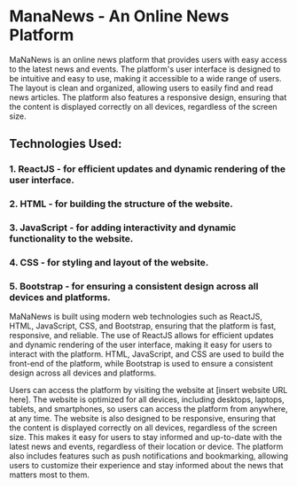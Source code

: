 # ManaNews - An Online News Platform

MaNaNews is an online news platform that provides users with easy access to the latest news and events. The platform's user interface is designed to be intuitive and easy to use, making it accessible to a wide range of users. The layout is clean and organized, allowing users to easily find and read news articles. The platform also features a responsive design, ensuring that the content is displayed correctly on all devices, regardless of the screen size.

## Technologies Used:

### 1. ReactJS - for efficient updates and dynamic rendering of the user interface.

### 2. HTML - for building the structure of the website.

### 3. JavaScript - for adding interactivity and dynamic functionality to the website.

### 4. CSS - for styling and layout of the website.

### 5. Bootstrap - for ensuring a consistent design across all devices and platforms.

MaNaNews is built using modern web technologies such as ReactJS, HTML, JavaScript, CSS, and Bootstrap, ensuring that the platform is fast, responsive, and reliable. The use of ReactJS allows for efficient updates and dynamic rendering of the user interface, making it easy for users to interact with the platform. HTML, JavaScript, and CSS are used to build the front-end of the platform, while Bootstrap is used to ensure a consistent design across all devices and platforms.

Users can access the platform by visiting the website at [insert website URL here]. The website is optimized for all devices, including desktops, laptops, tablets, and smartphones, so users can access the platform from anywhere, at any time. The website is also designed to be responsive, ensuring that the content is displayed correctly on all devices, regardless of the screen size. This makes it easy for users to stay informed and up-to-date with the latest news and events, regardless of their location or device. The platform also includes features such as push notifications and bookmarking, allowing users to customize their experience and stay informed about the news that matters most to them.